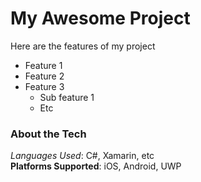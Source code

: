 # My Awesome Project   
Here are the features of my project
* Feature 1
* Feature 2
* Feature 3
  * Sub feature 1
  * Etc

### About the Tech
*Languages Used*: C#, Xamarin, etc  
__Platforms Supported__: iOS, Android, UWP